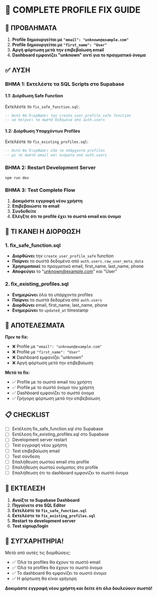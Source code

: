 # 🎯 COMPLETE PROFILE FIX GUIDE

## 🚨 ΠΡΟΒΛΗΜΑΤΑ
1. **Profile δημιουργείται με `"email": "unknown@example.com"`**
2. **Profile δημιουργείται με `"first_name": "User"`**
3. **Αργή φόρτωση μετά την επιβεβαίωση email**
4. **Dashboard εμφανίζει "unknown" αντί για το πραγματικό όνομα**

## ✅ ΛΥΣΗ

### ΒΗΜΑ 1: Εκτελέστε τα SQL Scripts στο Supabase

#### 1.1: Διόρθωση Safe Function
Εκτελέστε το `fix_safe_function.sql`:
```sql
-- Αυτό θα διορθώσει την create_user_profile_safe function
-- να παίρνει τα σωστά δεδομένα από auth.users
```

#### 1.2: Διόρθωση Υπαρχόντων Profiles
Εκτελέστε το `fix_existing_profiles.sql`:
```sql
-- Αυτό θα διορθώσει όλα τα υπάρχοντα profiles
-- με τα σωστά email και ονόματα από auth.users
```

### ΒΗΜΑ 2: Restart Development Server
```bash
npm run dev
```

### ΒΗΜΑ 3: Test Complete Flow
1. **Δοκιμάστε εγγραφή νέου χρήστη**
2. **Επιβεβαιώστε το email**
3. **Συνδεθείτε**
4. **Ελέγξτε ότι το profile έχει το σωστό email και όνομα**

## 🔧 ΤΙ ΚΑΝΕΙ Η ΔΙΟΡΘΩΣΗ

### 1. fix_safe_function.sql
- **Διορθώνει** την `create_user_profile_safe` function
- **Παίρνει** τα σωστά δεδομένα από `auth.users.raw_user_meta_data`
- **Χρησιμοποιεί** το πραγματικό email, first_name, last_name, phone
- **Αποφεύγει** το "unknown@example.com" και "User"

### 2. fix_existing_profiles.sql
- **Ενημερώνει** όλα τα υπάρχοντα profiles
- **Παίρνει** τα σωστά δεδομένα από `auth.users`
- **Διορθώνει** email, first_name, last_name, phone
- **Ενημερώνει** το `updated_at` timestamp

## 🎯 ΑΠΟΤΕΛΕΣΜΑΤΑ

**Πριν το fix:**
- ❌ Profile με `"email": "unknown@example.com"`
- ❌ Profile με `"first_name": "User"`
- ❌ Dashboard εμφανίζει "unknown"
- ❌ Αργή φόρτωση μετά την επιβεβαίωση

**Μετά το fix:**
- ✅ Profile με το σωστό email του χρήστη
- ✅ Profile με το σωστό όνομα του χρήστη
- ✅ Dashboard εμφανίζει το σωστό όνομα
- ✅ Γρήγορη φόρτωση μετά την επιβεβαίωση

## 📋 CHECKLIST

- [ ] Εκτέλεση fix_safe_function.sql στο Supabase
- [ ] Εκτέλεση fix_existing_profiles.sql στο Supabase
- [ ] Development server restart
- [ ] Test εγγραφή νέου χρήστη
- [ ] Test επιβεβαίωση email
- [ ] Test σύνδεση
- [ ] Επαλήθευση σωστού email στο profile
- [ ] Επαλήθευση σωστού ονόματος στο profile
- [ ] Επαλήθευση ότι το dashboard εμφανίζει το σωστό όνομα

## 🚀 ΕΚΤΕΛΕΣΗ

1. **Ανοίξτε το Supabase Dashboard**
2. **Πηγαίνετε στο SQL Editor**
3. **Εκτελέστε το `fix_safe_function.sql`**
4. **Εκτελέστε το `fix_existing_profiles.sql`**
5. **Restart το development server**
6. **Test signup/login**

## 🎉 ΣΥΓΧΑΡΗΤΗΡΙΑ!

Μετά από αυτές τις διορθώσεις:
- ✅ Όλα τα profiles θα έχουν το σωστό email
- ✅ Όλα τα profiles θα έχουν το σωστό όνομα
- ✅ Το dashboard θα εμφανίζει το σωστό όνομα
- ✅ Η φόρτωση θα είναι γρήγορη

**Δοκιμάστε εγγραφή νέου χρήστη και δείτε ότι όλα δουλεύουν σωστά!**

